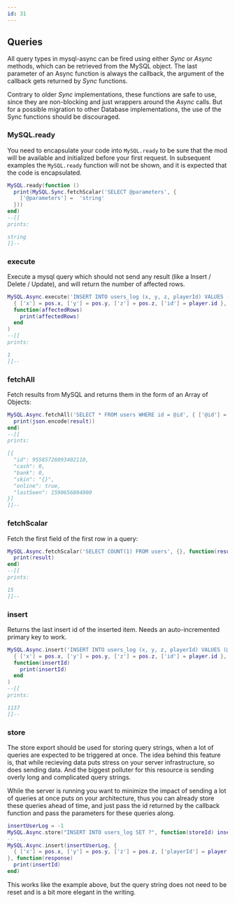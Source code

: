 ```yaml
---
id: 31
---
```

## Queries

 All query types in mysql-async can be fired using either *Sync* or *Async* methods, which can be retrieved from the MySQL object. The last parameter of an Async function is always the callback, the argument of the callback gets returned by *Sync* functions.

Contrary to older *Sync* implementations, these functions are safe to use, since they are non-blocking and just wrappers around the *Async* calls. But for a possible migration to other Database implementations, the use of the Sync functions should be discouraged.

### MySQL.ready

You need to encapsulate your code into `MySQL.ready` to be sure that the mod will be available and initialized before your first request. In subsequent examples the `MySQL.ready` function will not be shown, and it is expected that the code is encapsulated.
```lua
MySQL.ready(function ()
  print(MySQL.Sync.fetchScalar('SELECT @parameters', {
    ['@parameters'] =  'string'
  }))
end)
--[[
prints:

string
]]--
```

### execute

Execute a mysql query which should not send any result (like a Insert / Delete / Update), and will return the number of affected rows. 

```lua
MySQL.Async.execute('INSERT INTO users_log (x, y, z, playerId) VALUES (@x, @y, @z, @id)',
  { ['x'] = pos.x, ['y'] = pos.y, ['z'] = pos.z, ['id'] = player.id },
  function(affectedRows)
    print(affectedRows)
  end
)
--[[
prints:

1
]]--
```

### fetchAll

Fetch results from MySQL and returns them in the form of an Array of Objects: 

```lua
MySQL.Async.fetchAll('SELECT * FROM users WHERE id = @id', { ['@id'] = playerId }, function(result)
  print(json.encode(result))
end)
--[[
prints:

[{
  "id": 95585726093402110,
  "cash": 0,
  "bank": 0,
  "skin": "{}",
  "online": true,
  "lastSeen": 1590656804000
}]
]]--
```

### fetchScalar

Fetch the first field of the first row in a query:
```lua
MySQL.Async.fetchScalar('SELECT COUNT(1) FROM users', {}, function(result)
  print(result)
end)
--[[
prints:

15
]]--
```

### insert

Returns the last insert id of the inserted item. Needs an auto-incremented primary key to work. 

```lua
MySQL.Async.insert('INSERT INTO users_log (x, y, z, playerId) VALUES (@x, @y, @z, @id)',
  { ['x'] = pos.x, ['y'] = pos.y, ['z'] = pos.z, ['id'] = player.id },
  function(insertId)
    print(insertId)
  end
)
--[[
prints:

1137
]]--
```

### store

The store export should be used for storing query strings, when a lot of queries are expected to be triggered at once. The idea behind this feature is, that while recieving data puts stress on your server infrastructure, so does sending data. And the biggest polluter for this resource is sending overly long and complicated query strings.

While the server is running you want to minimize the impact of sending a lot of queries at once puts on your architecture, thus you can already store these queries ahead of time, and just pass the id returned by the callback function and pass the parameters for these queries along.

```lua
insertUserLog = -1
MySQL.Async.store("INSERT INTO users_log SET ?", function(storeId) insertUser = storeId end)
-- ...
MySQL.Async.insert(insertUserLog, {
  { ['x'] = pos.x, ['y'] = pos.y, ['z'] = pos.z, ['playerId'] = player.id }
}, function(response)
  print(insertId)
end)
```

This works like the example above, but the query string does not need to be reset and is a bit more elegant in the writing.
